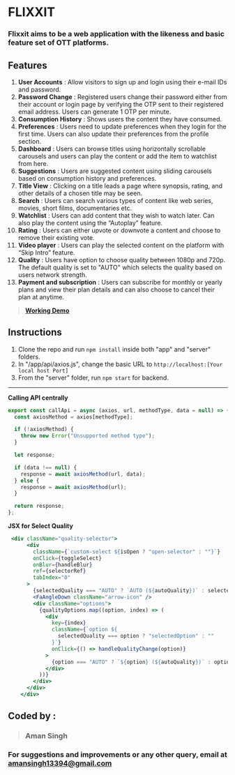 ﻿# FLIXXIT

### Flixxit aims to be a web application with the likeness and basic feature set of OTT platforms.

## Features

1. **User Accounts** : Allow visitors to sign up and login using their e-mail IDs and password.
2. **Password Change** : Registered users change their password either from their account or login page by verifying the OTP sent to their registered email address. Users can generate 1 OTP per minute.
3. **Consumption History** : Shows users the content they have consumed.
4. **Preferences** : Users need to update preferences when they login for the first time. Users can also update their preferences from the profile section.
5. **Dashboard** :  Users can browse titles using horizontally scrollable carousels and users can play the content or add the item to watchlist from here.
6. **Suggestions** : Users are suggested content using sliding carousels based on consumption history and preferences.
7. **Title View** : Clicking on a title leads a page where synopsis, rating, and other details of a chosen title may be seen.
8. **Search** : Users can search various types of content like web series, movies, short films, documentaries etc. 
9. **Watchlist** : Users can add content that they wish to watch later. Can also play the content using the “Autoplay” feature.
10. **Rating** : Users can either upvote or downvote a content and choose to remove their existing vote.
11. **Video player** : Users can play the selected content on the platform with “Skip Intro” feature. 
12. **Quality** : Users have option to choose quality between 1080p and 720p. The default quality is set to "AUTO" which selects the quality based on users network strength.
13. **Payment and subscription** : Users can subscribe for monthly or yearly plans and view their plan details and can also choose to cancel their plan at anytime.

> [**Working Demo**](https://flixxit-40rb.onrender.com/)

## Instructions

1. Clone the repo and run ``npm install`` inside both "app" and "server" folders.
2. In "/app/api/axios.js", change the basic URL to `http://localhost:[Your local host Port]`
3. From the "server" folder, run `npm start` for backend. 

---

**Calling API centrally**

```js
export const callApi = async (axios, url, methodType, data = null) => {
  const axiosMethod = axios[methodType];

  if (!axiosMethod) {
    throw new Error("Unsupported method type");
  }

  let response;

  if (data !== null) {
    response = await axiosMethod(url, data);
  } else {
    response = await axiosMethod(url);
  }

  return response;
};
```

**JSX for Select Quality**

```jsx
 <div className="quality-selector">
      <div
        className={`custom-select ${isOpen ? "open-selector" : ""}`}
        onClick={toggleSelect}
        onBlur={handleBlur}
        ref={selectorRef}
        tabIndex="0"
      >
        {selectedQuality === "AUTO" ? `AUTO (${autoQuality})` : selectedQuality}
        <FaAngleDown className="arrow-icon" />
        <div className="options">
          {qualityOptions.map((option, index) => (
            <div
              key={index}
              className={`option ${
                selectedQuality === option ? "selectedOption" : ""
              }`}
              onClick={() => handleQualityChange(option)}
            >
              {option === "AUTO" ? `${option} (${autoQuality})` : option}
            </div>
          ))}
        </div>
      </div>
    </div>
```

## Coded by :

> ###  Aman Singh
### For suggestions and improvements or any other query, email at [amansingh13394@gmail.com](https://mail.google.com/)
